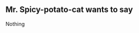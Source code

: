 ## Mr. Spicy-potato-cat wants to say
  Nothing
<!---
spicy-potato-cat/spicy-potato-cat is a ✨ special ✨ repository because its `README.md` (this file) appears on your GitHub profile.
You can click the Preview link to take a look at your changes.
--->
